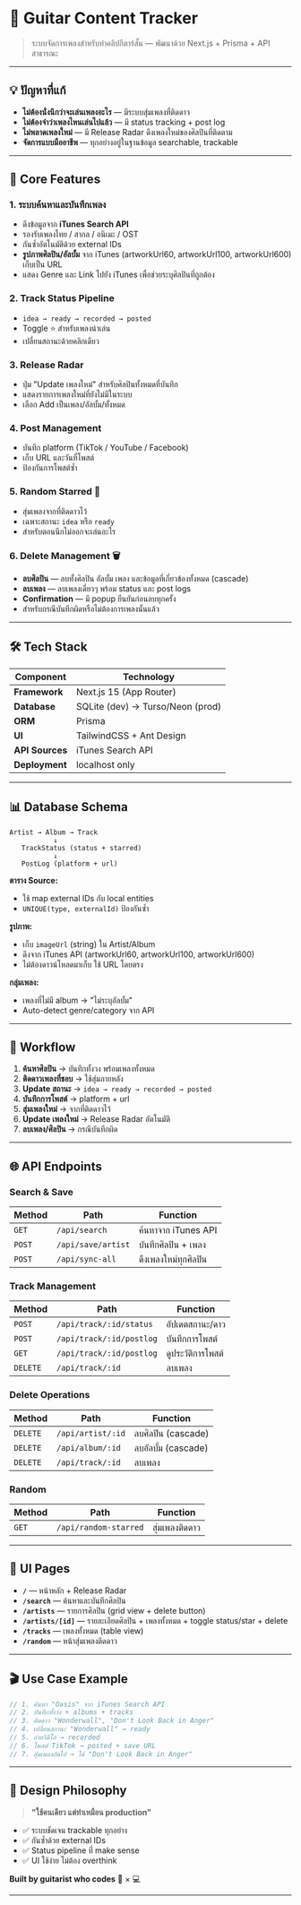 # 🎸 Guitar Content Tracker

> ระบบจัดการเพลงสำหรับทำคลิปกีตาร์สั้น — พัฒนาด้วย Next.js + Prisma + API สาธารณะ

---

## 💡 ปัญหาที่แก้

- **ไม่ต้องนั่งนึกว่าจะเล่นเพลงอะไร** — มีระบบสุ่มเพลงที่ติดดาว
- **ไม่ต้องจำว่าเพลงไหนเล่นไปแล้ว** — มี status tracking + post log
- **ไม่พลาดเพลงใหม่** — มี Release Radar ดึงเพลงใหม่ของศิลปินที่ติดตาม
- **จัดการแบบมืออาชีพ** — ทุกอย่างอยู่ในฐานข้อมูล searchable, trackable

---

## 🎯 Core Features

### 1. ระบบค้นหาและบันทึกเพลง

- ดึงข้อมูลจาก **iTunes Search API**
- รองรับเพลงไทย / สากล / อนิเมะ / OST
- กันซ้ำอัตโนมัติด้วย external IDs
- **รูปภาพศิลปิน/อัลบั้ม** จาก iTunes (artworkUrl60, artworkUrl100, artworkUrl600) เก็บเป็น URL
- แสดง Genre และ Link ไปยัง iTunes เพื่อช่วยระบุศิลปินที่ถูกต้อง

### 2. Track Status Pipeline

- `idea → ready → recorded → posted`
- Toggle ⭐ สำหรับเพลงน่าเล่น
- เปลี่ยนสถานะด้วยคลิกเดียว

### 3. Release Radar

- ปุ่ม "Update เพลงใหม่" สำหรับศิลปินทั้งหมดที่บันทึก
- แสดงรายการเพลงใหม่ที่ยังไม่มีในระบบ
- เลือก Add เป็นเพลง/อัลบั้ม/ทั้งหมด

### 4. Post Management

- บันทึก platform (TikTok / YouTube / Facebook)
- เก็บ URL และวันที่โพสต์
- ป้องกันการโพสต์ซ้ำ

### 5. Random Starred 🎲

- สุ่มเพลงจากที่ติดดาวไว้
- เฉพาะสถานะ `idea` หรือ `ready`
- สำหรับตอนนึกไม่ออกจะเล่นอะไร

### 6. Delete Management 🗑️

- **ลบศิลปิน** — ลบทั้งศิลปิน อัลบั้ม เพลง และข้อมูลที่เกี่ยวข้องทั้งหมด (cascade)
- **ลบเพลง** — ลบเพลงเดี่ยวๆ พร้อม status และ post logs
- **Confirmation** — มี popup ยืนยันก่อนลบทุกครั้ง
- สำหรับกรณีบันทึกผิดหรือไม่ต้องการเพลงนั้นแล้ว

---

## 🛠 Tech Stack

| Component       | Technology                       |
| --------------- | -------------------------------- |
| **Framework**   | Next.js 15 (App Router)          |
| **Database**    | SQLite (dev) → Turso/Neon (prod) |
| **ORM**         | Prisma                           |
| **UI**          | TailwindCSS + Ant Design         |
| **API Sources** | iTunes Search API                |
| **Deployment**  | localhost only                   |

---

## 📊 Database Schema

```
Artist → Album → Track
           ↓
   TrackStatus (status + starred)
           ↓
   PostLog (platform + url)
```

**ตาราง Source:**

- ใช้ map external IDs กับ local entities
- `UNIQUE(type, externalId)` ป้องกันซ้ำ

**รูปภาพ:**

- เก็บ `imageUrl` (string) ใน Artist/Album
- ดึงจาก iTunes API (artworkUrl60, artworkUrl100, artworkUrl600)
- ไม่ต้องดาวน์โหลดมาเก็บ ใช้ URL โดยตรง

**กลุ่มเพลง:**

- เพลงที่ไม่มี album → "ไม่ระบุอัลบั้ม"
- Auto-detect genre/category จาก API

---

## 🔄 Workflow

1. **ค้นหาศิลปิน** → บันทึกทั้งวง พร้อมเพลงทั้งหมด
2. **ติดดาวเพลงที่ชอบ** → ใช้สุ่มภายหลัง
3. **Update สถานะ** → `idea → ready → recorded → posted`
4. **บันทึกการโพสต์** → platform + url
5. **สุ่มเพลงใหม่** → จากที่ติดดาวไว้
6. **Update เพลงใหม่** → Release Radar อัตโนมัติ
7. **ลบเพลง/ศิลปิน** → กรณีบันทึกผิด

---

## 🌐 API Endpoints

### Search & Save
| Method   | Path                     | Function                |
| -------- | ------------------------ | ----------------------- |
| `GET`    | `/api/search`            | ค้นหาจาก iTunes API     |
| `POST`   | `/api/save/artist`       | บันทึกศิลปิน + เพลง     |
| `POST`   | `/api/sync-all`          | ดึงเพลงใหม่ทุกศิลปิน    |

### Track Management
| Method   | Path                     | Function                |
| -------- | ------------------------ | ----------------------- |
| `POST`   | `/api/track/:id/status`  | อัปเดตสถานะ/ดาว         |
| `POST`   | `/api/track/:id/postlog` | บันทึกการโพสต์          |
| `GET`    | `/api/track/:id/postlog` | ดูประวัติการโพสต์        |
| `DELETE` | `/api/track/:id`         | ลบเพลง                  |

### Delete Operations
| Method   | Path                | Function            |
| -------- | ------------------- | ------------------- |
| `DELETE` | `/api/artist/:id`   | ลบศิลปิน (cascade)  |
| `DELETE` | `/api/album/:id`    | ลบอัลบั้ม (cascade) |
| `DELETE` | `/api/track/:id`    | ลบเพลง              |

### Random
| Method   | Path                  | Function          |
| -------- | --------------------- | ----------------- |
| `GET`    | `/api/random-starred` | สุ่มเพลงติดดาว    |

---

## 📱 UI Pages

- **`/`** — หน้าหลัก + Release Radar
- **`/search`** — ค้นหาและบันทึกศิลปิน
- **`/artists`** — รายการศิลปิน (grid view + delete button)
- **`/artists/[id]`** — รายละเอียดศิลปิน + เพลงทั้งหมด + toggle status/star + delete
- **`/tracks`** — เพลงทั้งหมด (table view)
- **`/random`** — หน้าสุ่มเพลงติดดาว

---

## 🎬 Use Case Example

```javascript
// 1. ค้นหา "Oasis" จาก iTunes Search API
// 2. บันทึกทั้งวง + albums + tracks
// 3. ติดดาว "Wonderwall", "Don't Look Back in Anger"
// 4. เปลี่ยนสถานะ "Wonderwall" → ready
// 5. ถ่ายวิดีโอ → recorded
// 6. โพสต์ TikTok → posted + save URL
// 7. สุ่มเพลงถัดไป → ได้ "Don't Look Back in Anger"
```

---

## 💭 Design Philosophy

> **"ใช้คนเดียว แต่ทำเหมือน production"**

- ✅ ระบบชัดเจน trackable ทุกอย่าง
- ✅ กันซ้ำด้วย external IDs
- ✅ Status pipeline ที่ make sense
- ✅ UI ใช้ง่าย ไม่ต้อง overthink

**Built by guitarist who codes** 🎸 × 💻

---

